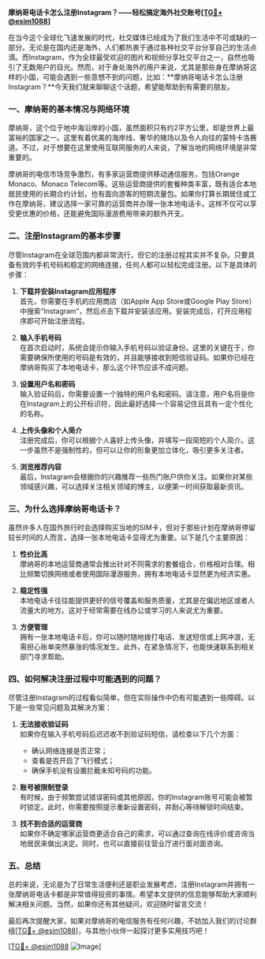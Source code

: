 **摩纳哥电话卡怎么注册Instagram？——轻松搞定海外社交账号[[TG💪+ @esim1088](https://t.me/s/esim1088)]**

在当今这个全球化飞速发展的时代，社交媒体已经成为了我们生活中不可或缺的一部分。无论是在国内还是海外，人们都热衷于通过各种社交平台分享自己的生活点滴。而Instagram，作为全球最受欢迎的图片和视频分享社交平台之一，自然也吸引了无数用户的目光。然而，对于身处海外的用户来说，尤其是那些身在摩纳哥这样的小国，可能会遇到一些意想不到的问题，比如：**摩纳哥电话卡怎么注册Instagram？**今天我们就来聊聊这个话题，希望能帮助到有需要的朋友。

### 一、摩纳哥的基本情况与网络环境

摩纳哥，这个位于地中海沿岸的小国，虽然面积只有约2平方公里，却是世界上最富裕的国家之一。这里有着优美的海岸线、奢华的赌场以及令人向往的蒙特卡洛赛道。不过，对于想要在这里使用互联网服务的人来说，了解当地的网络环境是非常重要的。

摩纳哥的电信市场竞争激烈，有多家运营商提供移动通信服务，包括Orange Monaco、Monaco Telecom等。这些运营商提供的套餐种类丰富，既有适合本地居民使用的长期合约计划，也有面向游客的短期流量包。如果你打算长期居住或工作在摩纳哥，建议选择一家可靠的运营商并办理一张本地电话卡。这样不仅可以享受更优惠的价格，还能避免国际漫游费用带来的额外开支。

### 二、注册Instagram的基本步骤

尽管Instagram在全球范围内都非常流行，但它的注册过程其实并不复杂。只要具备有效的手机号码和稳定的网络连接，任何人都可以轻松完成注册。以下是具体的步骤：

1. **下载并安装Instagram应用程序**  
   首先，你需要在手机的应用商店（如Apple App Store或Google Play Store）中搜索“Instagram”，然后点击下载并安装该应用。安装完成后，打开应用程序即可开始注册流程。

2. **输入手机号码**  
   在首次启动时，系统会提示你输入手机号码以验证身份。这里的关键在于，你需要确保所使用的号码是有效的，并且能够接收到短信验证码。如果你已经在摩纳哥购买了本地电话卡，那么这个环节应该不成问题。

3. **设置用户名和密码**  
   输入验证码后，你需要设置一个独特的用户名和密码。请注意，用户名将是你在Instagram上的公开标识符，因此最好选择一个容易记住且具有一定个性化的名称。

4. **上传头像和个人简介**  
   注册完成后，你可以根据个人喜好上传头像，并填写一段简短的个人简介。这一步虽然不是强制性的，但可以让你的形象更加立体化，吸引更多关注者。

5. **浏览推荐内容**  
   最后，Instagram会根据你的兴趣推荐一些热门账户供你关注。如果你对某些领域感兴趣，可以选择关注相关领域的博主，以便第一时间获取最新资讯。

### 三、为什么选择摩纳哥电话卡？

虽然许多人在国外旅行时会选择购买当地的SIM卡，但对于那些计划在摩纳哥停留较长时间的人而言，选择一张本地电话卡显得尤为重要。以下是几个主要原因：

1. **性价比高**  
   摩纳哥的本地运营商通常会推出针对不同需求的套餐组合，价格相对合理。相比频繁切换网络或者使用国际漫游服务，拥有本地电话卡显然更为经济实惠。

2. **稳定性强**  
   本地电话卡往往能提供更好的信号覆盖和服务质量，尤其是在偏远地区或者人流量大的地方。这对于经常需要在线办公或学习的人来说尤为重要。

3. **方便管理**  
   拥有一张本地电话卡后，你可以随时随地拨打电话、发送短信或上网冲浪，无需担心账单突然暴涨的情况发生。此外，在紧急情况下，也能快速联系到相关部门寻求帮助。

### 四、如何解决注册过程中可能遇到的问题？

尽管注册Instagram的过程看似简单，但在实际操作中仍有可能遇到一些障碍。以下是一些常见问题及其解决方案：

1. **无法接收验证码**  
   如果你在输入手机号码后迟迟收不到验证码短信，请检查以下几个方面：
   - 确认网络连接是否正常；
   - 查看是否开启了飞行模式；
   - 确保手机没有设置拦截未知号码的功能。

2. **账号被限制登录**  
   有时候，由于频繁尝试错误密码或其他原因，你的Instagram账号可能会被暂时锁定。此时，你需要按照提示重新设置密码，并耐心等待解锁时间结束。

3. **找不到合适的运营商**  
   如果你不确定哪家运营商更适合自己的需求，可以通过查询在线评价或咨询当地居民来做出决定。同时，也可以直接前往营业厅进行面对面咨询。

### 五、总结

总的来说，无论是为了日常生活便利还是职业发展考虑，注册Instagram并拥有一张摩纳哥电话卡都是非常值得投资的事情。希望本文提供的信息能够帮助大家顺利解决相关问题。当然，如果你还有其他疑问，欢迎随时留言交流！

最后再次提醒大家，如果对摩纳哥的电信服务有任何兴趣，不妨加入我们的讨论群组[[TG💪+ @esim1088](https://t.me/s/esim1088)]，与其他小伙伴一起探讨更多实用技巧吧！  

[[TG💪+ @esim1088](https://t.me/s/esim1088) ![Image](https://i.postimg.cc/4NQfJmqS/Snipaste-2025-05-13-00-14-12.png)]